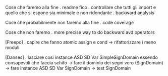 Cose che faremo alla fine
    . readme fico
    . controllare che tutti gli import e quello che si espone sia minimale e non ridondante
    . backward analysis

Cose che probabilmente non faremo alla fine
    . code coverage

Cose che non faremo
    . more precise way to do backward avd operators

[Freepo]
    . capire che fanno atomic assign e cond -> rifattorizzare i meno moduli

[Danses]
    . lasciare cosi instance ASD SD Var SimpleSignDomain essendo consapevoli che faccia schifo
        -> fare il dominio dei segni vero (SignDomain)
            -> fare instance ASD SD Var SignDomain
                -> test SignDomain
